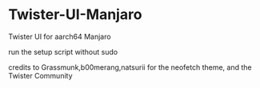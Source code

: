 # Twister-UI-Manjaro
Twister UI for aarch64 Manjaro

run the setup script without sudo

credits to Grassmunk,b00merang,natsurii for the neofetch theme, and the Twister Community
